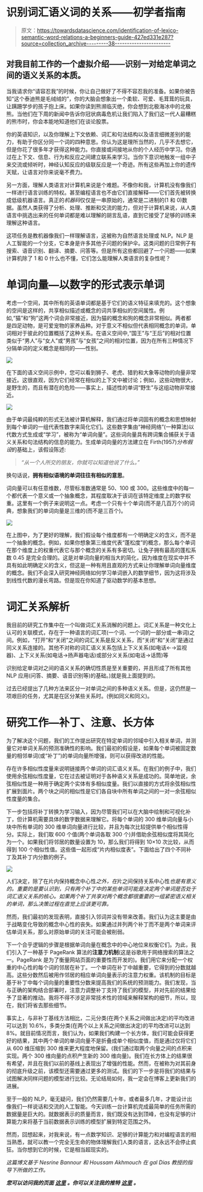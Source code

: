 # 识别词汇语义词的关系——初学者指南

> 原文：<https://towardsdatascience.com/identification-of-lexico-semantic-word-relations-a-beginners-guide-427ed331e287?source=collection_archive---------38----------------------->

## 对我目前工作的一个虚拟介绍——识别一对给定单词之间的语义关系的本质。

当我请求你“请容忍我”的时候，你让自己做好了不得不容忍我的准备。如果你被告知“这个泰迪熊是毛绒绒的”，你的大脑会想象出一个柔软、可爱、毛茸茸的玩具，让蹒跚学步的孩子抱上床。如果你读到熊濒临灭绝，你会想到北极海冰中的北极熊。当他们在下周的新闻中告诉你冠状病毒危机让我们陷入了我们这一代人最糟糕的熊市时，你会本能地知道他们在谈论股票。

你的英语知识，以及你理解上下文依赖、词汇和句法结构以及语言细微差别的能力，有助于你区分同一个词的四种意思。你认为这是理所当然的，几乎不去想它，但是你花了很多年才获得这种能力。你直接或间接地从你的个人经历中学习。你通过在上下文、信息、行为和反应之间建立联系来学习。当你下意识地触发一组中子来交流或倾听时，神经认知反应的级联反应是一个奇迹。所有这些再加上你的遗传天赋，让语言对你来说毫不费力。

另一方面，理解人类语言对计算机来说是个难题。不像你和我，计算机没有像我们一样进行语言训练的特权。甚至编程语言也不由它们直接解释——它们首先被转换成低级机器语言。真正的*机器码*仅仅是一串原始的，通常是二进制的(1 和 0)数据。虽然人类获得了分析、处理、推断和交流的能力，但对于计算机来说，从人类语言中挑选出来的任何单词都是难以理解的胡言乱语，直到它接受了足够的训练来理解这种语言。

这项任务是教机器像我们一样理解语言，这被称为自然语言处理或 NLP。NLP 是人工智能的一个分支，它本身是许多其他子问题的保护伞。这类问题的日常例子有搜索、语音识别、翻译、摘要、问答等。但是所有这些都回避了一个问题——如果计算机除了 1 和 0 什么也不懂，它们怎么能理解人类语言的复杂性呢？

# 单词向量—以数字的形式表示单词

考虑一个空间，其中所有的英语单词都是基于它们的语义特征来填充的。这个想象的空间是这样的，共享相似描述或概念的词共享相似的空间属性。例如,“猫”和“狗”这两个词会非常接近，因为猫的概念和狗的概念非常相似。两者都是四足动物，是可爱宠物的家养品种。对于意义不相似但代表相同概念的单词，单词相对于彼此的位置概括了这种关系。在语义空间中,“国王”与“王后”的相对位置类似于“男人”与“女人”或“男孩”与“女孩”之间的相对位置，因为在所有三种情况下分隔单词的定义概念是相同的——性别。

![](img/56cc13990d2889e9a175d525ea0ea5ac.png)

在下面的语义空间示例中，您可以看到狮子、老虎、猎豹和大象等动物的向量非常接近。这很直观，因为它们经常在相似的上下文中被讨论；例如，这些动物很大，是野生的，而且有潜在的危险——事实上，描述性的单词“野生”与这组动物非常接近。

![](img/7a4e42f615f7ce9769457f806ff22cad.png)

由于单词最纯粹的形式无法被计算机解释，我们通过将单词固有的概念和思想映射到每个单词的一组代表性数字来简化它们。这些数字集由“神经网络”(一种算法)以代数方式生成或“学习”，被称为“单词向量”。这些词向量具有跨词集合捕获关于语义关系和句法结构的信息的能力。生成单词向量的方法建立在 Firth(1957)*分布假设*的基础上，该假设陈述:

> *“从一个人所交的朋友，你就可以知道他说了什么。”*

换句话说，**拥有相似语境的单词往往有相似的意思**。

词向量可以有任意维数，尽管标准数通常是 50、100 或 300。这些维度中的每一个都代表一个意义或一个抽象概念，其程度取决于该词在该特定维度上的数字权重。这里有一个例子来说明这一点。考虑一个只有十个单词(而不是几百万个)的词典，想象我们的单词向量是三维的(而不是三百个)。

![](img/a9dd818b1dcff7c10fbfca05f69dfce9.png)

在上图中，为了更好的理解，我们假设每个维度都有一个明确定义的含义，而不是一个抽象的概念。例如，如果你想象第三维度代表“蓬松度”的概念，那么每个单词在那个维度上的权重代表它与那个概念的关系有多密切。让兔子拥有最高的蓬松系数 0.45 是完全合理的。这是对单词向量的相当大的简化，因为维度在现实中并不具有如此明确定义的含义，但这是一种有用且直观的方式来让你理解单词向量维度的概念。我们不会深入研究神经网络如何学习单词嵌入的数学细节，因为这将涉及到线性代数的漫长弯路。但是现在你知道了驱动数学的基本思想。

# 词汇关系解析

我目前的研究工作集中在一个叫做词汇关系消解的问题上。词汇关系是一种文化上认可的关联模式，存在于一种语言的词汇项(一个词、一个词的一部分或一串词)之间。例如，“打开”和“关闭”之间的词汇关系是反义关系，而“关闭”和“关闭”是通过同义关系连接的。其他不对称的词汇语义关系包括上下义关系(如电话←→监视器)、上下义关系(如电话→扬声器电话)或部分义关系(如电话→话筒)等

识别给定单词对之间的语义关系的确切性质是至关重要的，并且形成了所有其他 NLP 应用(问答、摘要、语音识别等)的基础。)就是我上面提到的。

过去已经提出了几种方法来区分一对单词之间的多种语义关系。但是，这仍然是一项艰巨的任务，尤其是在区分某些关系时。(例如同义和同义)。

# 研究工作—补丁、注意、长方体

为了解决这个问题，我们的工作提出研究在特定单词的邻域中引入相关单词，并测量它对单词关系的预测准确性的影响。我们最初的假设是，如果每个单词被固定数量的相邻单词(或“补丁”)的单词向量所增强，则可以获得改进的性能。

存在许多相似性度量来说明链接两个单词的词汇语义关系。在我们的例子中，我们使用余弦相似性度量，它在过去被证明对于各种语义关系是成功的。简单地说，余弦相似性是一种用于确定两个实体有多相似度量。我们以直接的方式将余弦相似性扩展到面片。两个块之间的相似性是它们各自块中所有单词之间的一对一余弦相似性度量的集合。

下一步包括将补丁转换为学习输入，因为尽管我们可以在大脑中绘制和可视化补丁，但计算机需要具体的数字数据来理解它。将每个单词的 300 维单词向量与小块中所有单词的 300 维单词向量进行比较，并且为每次比较提供单个相似性得分。实际上，我们取 600 个值(两个单词各取 300 个)并借助余弦相似度将其简化为一个。如果我们将邻居的数量设置为 10，那么我们将得到 10×10 次比较，从而得到 100 个相似性值。这些值一起形成“片内相似度表”。下面给出了四个不同补丁及其补丁内分数的例子。

![](img/e9de994ea10e7e59123a6d9cd315893d.png)

人们决定，除了在片内保持概念中心性*之外，在*片之间保持关系中心性*也是有意义的。重要的是要认识到，只有两个补丁中的某些单词可能是决定两个单词是否处于词汇语义关系的核心。如果两个补丁共享对两个概念都很重要的一组紧密语义相关的单词，那么决策过程在直觉上应该更可靠。*

然而，我们最初的发现表明，直接引入邻词并没有带来改善。我们认为这主要是由于战略变化导致的概念中心性的丧失。如果通过并列两个补丁而不是两个单词来评估单词关系，那么对原始单词的关注可能会被削弱。

下一个合乎逻辑的步骤是根据单词向量在概念中的中心地位来权衡它们。为此，我们引入了一种基于 PageRank 算法的**注意力机制**(这是谷歌用于网络搜索的算法之一。PageRank 是为了衡量网站页面的重要性而开发的)。我们用它来分配一个权重的中心性的每个词的邻居在补丁。一个单词在补丁中越重要，它得到的分数就越高。这些分数然后被用作邻居的相应单词向量表示的注意力权重。该机制的目标是基于补丁中每个词向量的重要性分数来提高我们的系统的预测能力。我们发现，当与正确的架构结合部署时，注意力调整补丁支持了我们的模型，并对先前的结果给予了显著的推动。我将不得不涉足非常技术性的领域来解释架构的细节，所以，现在，我们将省去那些细节。

事实上，与非补丁基线方法相比，二元分类(在两个关系之间做出决定)的平均改进可以达到 10.6%，多类分类(在两个以上关系之间做出决定)的平均改进可以达到 8%。就目前情况而言，我们认为，如果我们构建一个长方体，我们可能会获得更好的结果，其中两个单词的单词向量不是折叠成单个相似度值，而是通过仅将它们从 600 维压缩到 300 维来更大程度地保留。(我们通过取两个向量之间的点积来实现。两个 300 维向量的点积产生新的 300 维向量)。我们在长方体上的结果很有希望，并且在我们以前的基线上表现出了增强的性能。然而，在被称为对其前身的彻底升级之前，该模型还需要通过更多的测试。我们的下一步是将我们的结果与试图解决同样问题的模型进行比较。无论结局如何，我一定会在博客上更新我们的进展。

至于一般的 NLP，毫无疑问，我们仍然需要几十年，或者最多几年，才能设计出像我们一样说话和交流的人工智能。今天训练一台计算机完成最简单的任务所需的数据量是巨大的。就数据表示的质量而言，我们既没有达到顶峰，也没有足够的计算能力来将基于当前数据表示训练的模型扩展到特定范围之外。

然而，回想起来，对我来说，有一点数学知识、足够的计算能力和对编程语言的相当熟悉，就可以教一个完全无生命的物体理解我们人类的语言，这永远不会停止疯狂。当你想到它的时候，它是相当超现实的。​

*这篇博文基于 Nesrine Bannour 和 Houssam Akhmouch 在 gal Dias 教授的指导下所做的工作。*

***您可以访问我的页面*** [***这里***](https://karanpraharaj.github.io) ***。你可以关注我的推特*** [***这里***](https://twitter.com/IntrepidIndian) ***。***